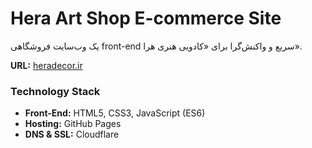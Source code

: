 # Hera Art Shop E-commerce Site

یک وب‌سایت فروشگاهی front-end سریع و واکنش‌گرا برای «کادویی هنری هرا».

**URL:** [heradecor.ir](https://heradecor.ir)

### Technology Stack

- **Front-End:** HTML5, CSS3, JavaScript (ES6)
- **Hosting:** GitHub Pages
- **DNS & SSL:** Cloudflare